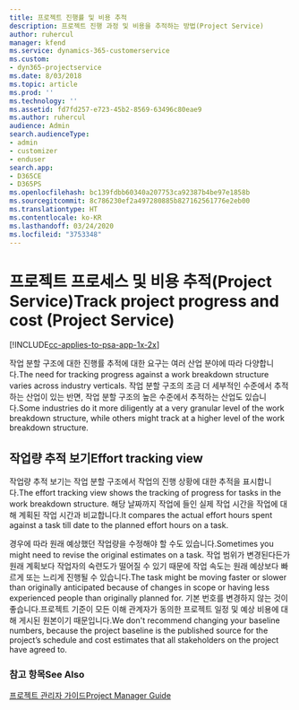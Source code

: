 ```yaml
---
title: 프로젝트 진행률 및 비용 추적
description: 프로젝트 진행 과정 및 비용을 추적하는 방법(Project Service)
author: ruhercul
manager: kfend
ms.service: dynamics-365-customerservice
ms.custom:
- dyn365-projectservice
ms.date: 8/03/2018
ms.topic: article
ms.prod: ''
ms.technology: ''
ms.assetid: fd7fd257-e723-45b2-8569-63496c80eae9
ms.author: ruhercul
audience: Admin
search.audienceType:
- admin
- customizer
- enduser
search.app:
- D365CE
- D365PS
ms.openlocfilehash: bc139fdbb60340a207753ca92387b4be97e1858b
ms.sourcegitcommit: 8c786230ef2a497280885b827162561776e2eb00
ms.translationtype: HT
ms.contentlocale: ko-KR
ms.lasthandoff: 03/24/2020
ms.locfileid: "3753348"
---
```

# <a name="track-project-progress-and-cost-project-service"></a><span data-ttu-id="c6e7c-103">프로젝트 프로세스 및 비용 추적(Project Service)</span><span class="sxs-lookup"><span data-stu-id="c6e7c-103">Track project progress and cost (Project Service)</span></span>

[!INCLUDE[cc-applies-to-psa-app-1x-2x](../includes/cc-applies-to-psa-app-1x-2x.md)]

<span data-ttu-id="c6e7c-104">작업 분할 구조에 대한 진행률 추적에 대한 요구는 여러 산업 분야에 따라 다양합니다.</span><span class="sxs-lookup"><span data-stu-id="c6e7c-104">The need for tracking progress against a work breakdown structure varies across industry verticals.</span></span> <span data-ttu-id="c6e7c-105">작업 분할 구조의 조금 더 세부적인 수준에서 추적하는 산업이 있는 반면, 작업 분할 구조의 높은 수준에서 추적하는 산업도 있습니다.</span><span class="sxs-lookup"><span data-stu-id="c6e7c-105">Some industries do it more diligently at a very granular level of the work breakdown structure, while others might track at a higher level of the work breakdown structure.</span></span>  
  
## <a name="effort-tracking-view"></a><span data-ttu-id="c6e7c-106">작업량 추적 보기</span><span class="sxs-lookup"><span data-stu-id="c6e7c-106">Effort tracking view</span></span>  
<span data-ttu-id="c6e7c-107">작업량 추적 보기는 작업 분할 구조에서 작업의 진행 상황에 대한 추적을 표시합니다.</span><span class="sxs-lookup"><span data-stu-id="c6e7c-107">The effort tracking view shows the tracking of progress for tasks in the work breakdown structure.</span></span> <span data-ttu-id="c6e7c-108">해당 날짜까지 작업에 들인 실제 작업 시간을 작업에 대해 계획된 작업 시간과 비교합니다.</span><span class="sxs-lookup"><span data-stu-id="c6e7c-108">It compares the actual effort hours spent against a task till date to the planned effort hours on a task.</span></span>  
  
<span data-ttu-id="c6e7c-109">경우에 따라 원래 예상했던 작업량을 수정해야 할 수도 있습니다.</span><span class="sxs-lookup"><span data-stu-id="c6e7c-109">Sometimes you might need to revise the original estimates on a task.</span></span> <span data-ttu-id="c6e7c-110">작업 범위가 변경된다든가 원래 계획보다 작업자의 숙련도가 떨어질 수 있기 때문에 작업 속도는 원래 예상보다 빠르게 또는 느리게 진행될 수 있습니다.</span><span class="sxs-lookup"><span data-stu-id="c6e7c-110">The task might be moving faster or slower than originally anticipated because of changes in scope or having less experienced people than originally planned for.</span></span> <span data-ttu-id="c6e7c-111">기본 번호를 변경하지 않는 것이 좋습니다.프로젝트 기준이 모든 이해 관계자가 동의한 프로젝트 일정 및 예상 비용에 대해 게시된 원본이기 때문입니다.</span><span class="sxs-lookup"><span data-stu-id="c6e7c-111">We don't recommend changing your baseline numbers, because the project baseline is the published source for the project’s schedule and cost estimates that all stakeholders on the project have agreed to.</span></span>  
  
### <a name="see-also"></a><span data-ttu-id="c6e7c-112">참고 항목</span><span class="sxs-lookup"><span data-stu-id="c6e7c-112">See Also</span></span>  
 [<span data-ttu-id="c6e7c-113">프로젝트 관리자 가이드</span><span class="sxs-lookup"><span data-stu-id="c6e7c-113">Project Manager Guide</span></span>](../project-service/project-manager-guide.md)
